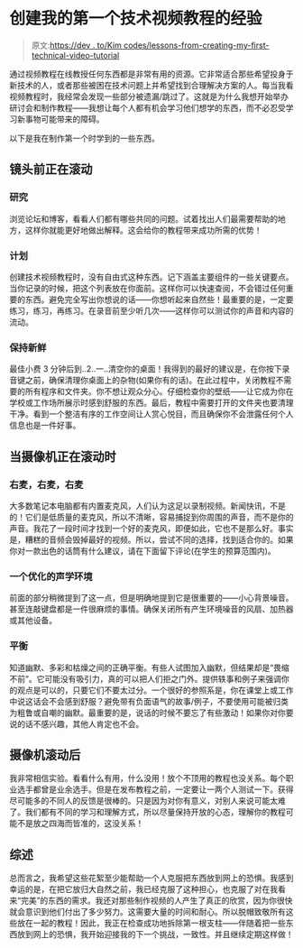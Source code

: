 # 创建我的第一个技术视频教程的经验

> 原文:[https://dev . to/Kim codes/lessons-from-creating-my-first-technical-video-tutorial](https://dev.to/kimcodes/lessons-from-creating-my-first-technical-video-tutorial)

通过视频教程在线教授任何东西都是非常有用的资源。它非常适合那些希望投身于新技术的人，或者那些被困在技术问题上并希望找到合理解决方案的人。每当我看视频教程时，我经常会发现一些部分被遗漏/跳过了。这就是为什么我想开始举办研讨会和制作教程——我想让每个人都有机会学习他们想学的东西，而不必忍受学习新事物可能带来的障碍。

以下是我在制作第一个时学到的一些东西。

## 镜头前正在滚动

### 研究

浏览论坛和博客，看看人们都有哪些共同的问题。试着找出人们最需要帮助的地方，这样你就能更好地做出解释。这会给你的教程带来成功所需的优势！

### 计划

创建技术视频教程时，没有自由式这种东西。记下涵盖主要组件的一些关键要点。当你记录的时候，把这个列表放在你面前。这样你可以快速查阅，不会错过任何重要的东西。避免完全写出你想说的话——你想听起来自然些！最重要的是，一定要练习，练习，再练习。在录音前至少听几次——这样你可以测试你的声音和内容的流动。

### 保持新鲜

最佳小费 3 分钟后到..2..一..清空你的桌面！我得到的最好的建议是，在你按下录音键之前，确保清理你桌面上的杂物(如果你有的话)。在此过程中，关闭教程不需要的所有程序和文件夹。你不想让观众分心。仔细检查你的壁纸——让它成为你在学校或工作场所展示时感到舒服的东西。最后，教程中需要打开的文件夹也要清理干净。看到一个整洁有序的工作空间让人赏心悦目，而且确保你不会泄露任何个人信息也是一件好事。

## 当摄像机正在滚动时

### 右麦，右麦，右麦

大多数笔记本电脑都有内置麦克风，人们认为这足以录制视频。新闻快讯，不是的！它们是低质量的麦克风，所以不清晰，容易捕捉到你周围的声音，而不是你的声音。我花了一段时间才找到一个好的麦克风，即便如此，它也不是那么好。事实是，糟糕的音频会毁掉最好的视频。所以，尝试不同的选择，找到适合你的。如果你对一款出色的话筒有什么建议，请在下面留下评论(在学生的预算范围内)。

### 一个优化的声学环境

前面的部分稍微提到了这一点，但是明确地提到它是很重要的——小心背景噪音。甚至连敲键盘都是一件很麻烦的事情。确保关闭所有产生环境噪音的风扇、加热器或其他设备。

### 平衡

知道幽默、多彩和枯燥之间的正确平衡。有些人试图加入幽默，但结果却是“畏缩不前”。它可能没有吸引力，真的可以把人们拒之门外。提供轶事和例子来强调你的观点是可以的，只要它们不要太过分。一个很好的参照系是，你在课堂上或工作中说这话会不会感到舒服？避免带有负面语气的故事/例子，不要使用可能被归类为粗鲁或自嘲的幽默。最重要的是，说话的时候不要忘了有些激动！如果你对你要说的话不感兴趣，其他人肯定也不会。

## 摄像机滚动后

我非常相信实验。看看什么有用，什么没用！放个不顶用的教程也没关系。每个职业选手都曾是业余选手。但是在发布教程之前，一定要让一两个人测试一下。获得尽可能多的不同人的反馈是很棒的。只是因为对你有意义，对别人来说可能太难了。我们都有不同的学习和理解方式，所以尽量保持开放的心态，理解你的教程可能不是放之四海而皆准的，这没关系！

## 综述

总而言之，我希望这些花絮至少能帮助一个人克服把东西放到网上的恐惧。我感到幸运的是，在把它放归大自然之前，我已经克服了这种担心，也克服了对在我看来“完美”的东西的需求。我还对那些制作视频的人产生了真正的欣赏，因为你很快就会意识到他们付出了多少努力。这需要大量的时间和耐心。所以脱帽致敬所有这些放在一起的教程！因此，我正在检查成功地拆除第一根支柱——伴随着把一些东西放到网上的恐惧，我开始迎接我的下一个挑战，一致性。并且继续定期这样做！